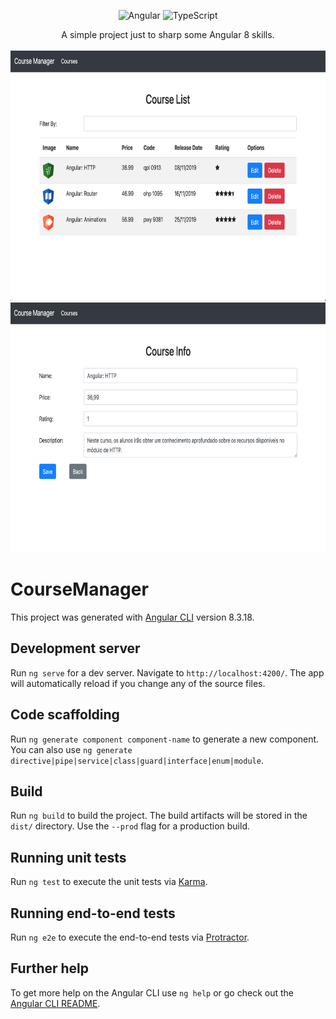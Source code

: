<p align="center">
 <img alt="Angular" src="https://img.shields.io/badge/angular%20-%23DD0031.svg?&style=for-the-badge&logo=angular&logoColor=white"/>
 <img alt="TypeScript" src="https://img.shields.io/badge/typescript%20-%23007ACC.svg?&style=for-the-badge&logo=typescript&logoColor=white"/>
</p>

<p align="center">
  <p align="center">
     A simple project just to sharp some Angular 8 skills.
    <br />
    <br />
    <img src="ScreenShot1.png" alt="Screen Shoot Iphone 11" width="600" height="400">
    <img src="ScreenShot2.png" alt="Screen Shoot Iphone 11" width="600" height="400">
  </p>
 </p>

# CourseManager

This project was generated with [Angular CLI](https://github.com/angular/angular-cli) version 8.3.18.

## Development server

Run `ng serve` for a dev server. Navigate to `http://localhost:4200/`. The app will automatically reload if you change any of the source files.

## Code scaffolding

Run `ng generate component component-name` to generate a new component. You can also use `ng generate directive|pipe|service|class|guard|interface|enum|module`.

## Build

Run `ng build` to build the project. The build artifacts will be stored in the `dist/` directory. Use the `--prod` flag for a production build.

## Running unit tests

Run `ng test` to execute the unit tests via [Karma](https://karma-runner.github.io).

## Running end-to-end tests

Run `ng e2e` to execute the end-to-end tests via [Protractor](http://www.protractortest.org/).

## Further help

To get more help on the Angular CLI use `ng help` or go check out the [Angular CLI README](https://github.com/angular/angular-cli/blob/master/README.md).

[Twitter URL]: https://twitter.com/passosmf
[linkedin-url]: https://linkedin.com/in/passosmf
